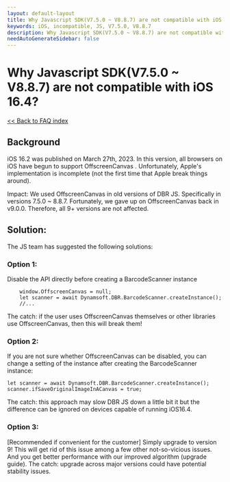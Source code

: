 ```yaml
---
layout: default-layout
title: Why Javascript SDK(V7.5.0 ~ V8.8.7) are not compatible with iOS 16.4?
keywords: iOS, incompatible, JS, V7.5.0, V8.8.7
description: Why Javascript SDK(V7.5.0 ~ V8.8.7) are not compatible with iOS 16.4?
needAutoGenerateSidebar: false
---
```


# Why Javascript SDK(V7.5.0 ~ V8.8.7) are not compatible with iOS 16.4?

[<< Back to FAQ index](index.md)

## Background

iOS 16.2 was published on March 27th, 2023. In this version, all browsers on iOS have begun to support OffscreenCanvas . Unfortunately, Apple's implementation is incomplete (not the first time that Apple break things around). 
 

Impact: We used OffscreenCanvas in old versions of DBR JS. Specifically in versions 7.5.0 ~ 8.8.7. Fortunately, we gave up on OffscreenCanvas back in v9.0.0. Therefore, all 9+ versions are not affected.
 
## Solution:

 
The JS team has suggested the following solutions:
 

### Option 1: 

Disable the API directly before creating a BarcodeScanner instance

```
    window.OffscreenCanvas = null;
    let scanner = await Dynamsoft.DBR.BarcodeScanner.createInstance();
    //...
```

The catch: if the user uses OffscreenCanvas themselves or other libraries use OffscreenCanvas, then this will break them!
 

### Option 2: 

If you are not sure whether OffscreenCanvas can be disabled, you can change a setting of the instance after creating the BarcodeScanner instance:
```
let scanner = await Dynamsoft.DBR.BarcodeScanner.createInstance();
scanner.ifSaveOriginalImageInACanvas = true;
```
The catch: this approach may slow DBR JS down a little bit it but the difference can be ignored on devices capable of running iOS16.4.
 
### Option 3: 

[Recommended if convenient for the customer] Simply upgrade to version 9! This will get rid of this issue among a few other not-so-vicious issues. And you get better performance with our improved algorithm (upgrade guide).
The catch: upgrade across major versions could have potential stability issues.
